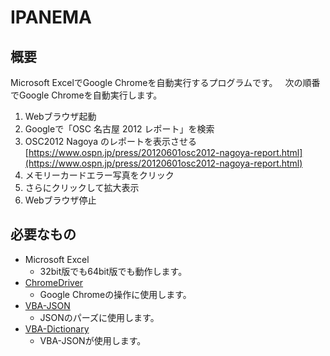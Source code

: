 # IPANEMA
## 概要  
Microsoft ExcelでGoogle Chromeを自動実行するプログラムです。  
次の順番でGoogle Chromeを自動実行します。  
1. Webブラウザ起動
1. Googleで「OSC 名古屋 2012 レポート」を検索
1. OSC2012 Nagoya のレポートを表示させる  
[https://www.ospn.jp/press/20120601osc2012-nagoya-report.html](https://www.ospn.jp/press/20120601osc2012-nagoya-report.html)  
1. メモリーカードエラー写真をクリック  
1. さらにクリックして拡大表示  
1. Webブラウザ停止  

## 必要なもの
+ Microsoft Excel  
   * 32bit版でも64bit版でも動作します。  
+ [ChromeDriver](https://sites.google.com/a/chromium.org/chromedriver/)  
    * Google Chromeの操作に使用します。  
+ [VBA-JSON](https://github.com/VBA-tools/VBA-JSON)  
    * JSONのパーズに使用します。  
+ [VBA-Dictionary](https://github.com/VBA-tools/VBA-Dictionary)  
    * VBA-JSONが使用します。  
